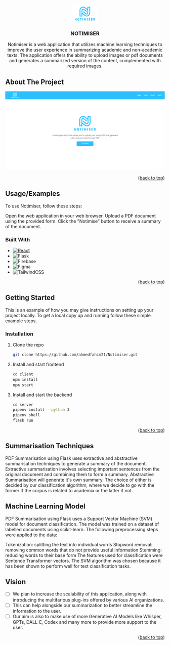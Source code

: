<a name="readme-top"></a>



<!-- PROJECT LOGO -->
<br />
<div align="center">
  <a href="https://github.com/ahmedfahim21/Notimiser">
    <img src="./client/public/blue-logo.png" alt="Logo" width="80">
  </a>

<h3 align="center">NOTIMISER</h3>

  <p align="center">
    Notimiser is a web application that utilizes machine learning techniques to improve the user experience in summarizing academic and non-academic texts. The application offers the ability to upload images or pdf documents and generates a summarized version of the content, complemented with required images.
  </p>
</div>



<!-- ABOUT THE PROJECT -->
## About The Project

[![Product Name Screen Shot][product-screenshot]](https://example.com)

<p align="right">(<a href="#readme-top">back to top</a>)</p>

## Usage/Examples

To use Notimiser, follow these steps:

Open the web application in your web browser.
Upload a PDF document using the provided form.
Click the "Notimise" button to receive a summary of the document.

### Built With


* [![React][React.js]][React-url]
* ![Flask](https://img.shields.io/badge/flask-%23000.svg?style=for-the-badge&logo=flask&logoColor=white)
* ![Firebase](https://img.shields.io/badge/Firebase-039BE5?style=for-the-badge&logo=Firebase&logoColor=white)
* ![Figma](https://img.shields.io/badge/figma-%23F24E1E.svg?style=for-the-badge&logo=figma&logoColor=white)
* ![TailwindCSS](https://img.shields.io/badge/tailwindcss-%2338B2AC.svg?style=for-the-badge&logo=tailwind-css&logoColor=white)


<p align="right">(<a href="#readme-top">back to top</a>)</p>



<!-- GETTING STARTED -->
## Getting Started

This is an example of how you may give instructions on setting up your project locally.
To get a local copy up and running follow these simple example steps.


### Installation


1. Clone the repo
   ```sh
   git clone https://github.com/ahmedfahim21/Notimiser.git
   ```
2. Install and start frontend
   ```sh
   cd client
   npm install
   npm start
   ```
3. Install and start the backend
   ```sh
   cd server
   pipenv install --python 3
   pipenv shell
   flask run
   ```

<p align="right">(<a href="#readme-top">back to top</a>)</p>



[product-screenshot]: ./client/public/Screenshot.png

[React.js]: https://img.shields.io/badge/React-20232A?style=for-the-badge&logo=react&logoColor=61DAFB
[React-url]: https://reactjs.org/

## Summarisation Techniques

PDF Summarisation using Flask uses extractive and abstractive summarisation techniques to generate a summary of the document. Extractive summarisation involves selecting important sentences from the original document and combining them to form a summary. 
Abstractive Summarisation will generate it's own summary. 
The choice of either is decided by our classification algorithm, where we decide to go with the former if the corpus is related to academia or the latter if not.

## Machine Learning Model

PDF Summarisation using Flask uses a Support Vector Machine (SVM) model for document classification. The model was trained on a dataset of labelled documents using scikit-learn. The following preprocessing steps were applied to the data:

Tokenization: splitting the text into individual words
Stopword removal: removing common words that do not provide useful information
Stemming: reducing words to their base form
The features used for classification were Sentence Transformer vectors. The SVM algorithm was chosen because it has been shown to perform well for text classification tasks.


## Vision

- [ ] We plan to increase the scalability of this application, along with introducing the multifarious plug-ins offered by various AI organizations. 
- [ ] This can help alongside our summarization to better streamline the information to the user. 
- [ ] Our aim is also to make use of more Generative AI Models like Whisper, GPTs, DALL-E, Codex and many more to provide more support to the user.

<p align="right">(<a href="#readme-top">back to top</a>)</p>
